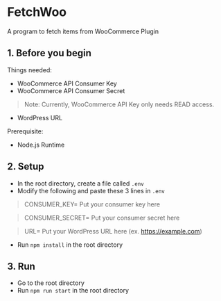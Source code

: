 # FetchWoo

A program to fetch items from WooCommerce Plugin

## 1. Before you begin

Things needed:

- WooCommerce API Consumer Key
- WooCommerce API Consumer Secret
> Note: Currently, WooCommerce API Key only needs READ access.
- WordPress URL

Prerequisite:
- Node.js Runtime

## 2. Setup

- In the root directory, create a file called `.env`
- Modify the following and paste these 3 lines in `.env`
> CONSUMER_KEY= Put your consumer key here

> CONSUMER_SECRET= Put your consumer secret here

> URL= Put your WordPress URL here (ex. https://example.com)

- Run `npm install` in the root directory

## 3. Run

- Go to the root directory
- Run `npm run start` in the root directory
